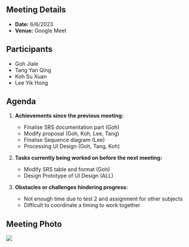## Meeting Details
- **Date:** 6/6/2023
- **Venue:** Google Meet

## Participants
- Goh Jiale
- Tang Yan Qing
- Koh Su Xuan
- Lee Yik Hong

## Agenda
1. **Achievements since the previous meeting:**
   - Finalise SRS documentation part (Goh)
   - Modify proposal (Goh, Koh, Lee, Tang) 
   - Finalise Sequence diagram (Lee)
   - Processing UI Design (Goh, Tang, Koh)
   

2. **Tasks currently being worked on before the next meeting:**
   - Modify SRS table and format (Goh) 
   - Design Prototype of UI Design (ALL)
   

3. **Obstacles or challenges hindering progress:**
   - Not enough time due to test 2 and assignment for other subjects
   - Difficult to coordinate a timing to work together


## Meeting Photo
<img src="https://github.com/drshahizan/software-engineering/assets/128120717/eb1962fb-52e7-4a48-aa4e-3c510fe7eb34" border="0">

